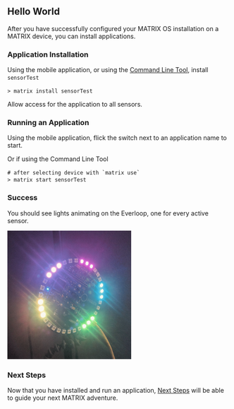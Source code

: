 ## Hello World

After you have successfully configured your MATRIX OS installation on a MATRIX device, you can install applications.

### Application Installation
Using the mobile application, or using the [Command Line Tool](../overview/cli.md), install `sensorTest`

```
> matrix install sensorTest
```

Allow access for the application to all sensors.

### Running an Application
Using the mobile application, flick the switch next to an application name to start.

Or if using the Command Line Tool

```
# after selecting device with `matrix use`
> matrix start sensorTest
```

### Success
You should see lights animating on the Everloop, one for every active sensor.

![Sensor Test Success](../img/sensor-test.png)

### Next Steps
Now that you have installed and run an application, [Next Steps](next-steps.md) will be able to guide your next MATRIX adventure.